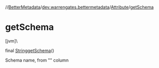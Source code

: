 //[BetterMetadata](../../../index.md)/[dev.warrengates.bettermetadata](../index.md)/[Attribute](index.md)/[getSchema](get-schema.md)

# getSchema

[jvm]\

final [String](https://docs.oracle.com/javase/8/docs/api/java/lang/String.html)[getSchema](get-schema.md)()

Schema name, from &quot;&quot; column
